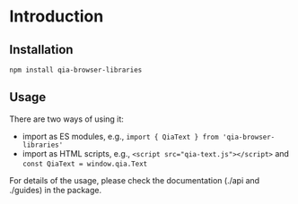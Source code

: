 # Introduction


## Installation

```
npm install qia-browser-libraries
```


## Usage

There are two ways of using it:

* import as ES modules, e.g., `import { QiaText } from 'qia-browser-libraries'`
* import as HTML scripts, e.g., `<script src="qia-text.js"></script>` and `const QiaText = window.qia.Text`

For details of the usage, please check the documentation (./api and ./guides) in the package.
